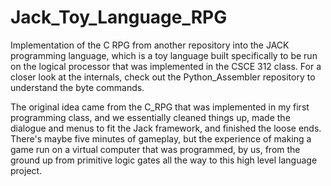 # Jack_Toy_Language_RPG
Implementation of the C RPG from another repository into the JACK programming language, which is a toy language built specifically to be run on the logical processor that was implemented in the CSCE 312 class. For a closer look at the internals, check out the Python_Assembler repository to understand the byte commands.

The original idea came from the C_RPG that was implemented in my first programming class, and we essentially cleaned things up, made the dialogue and menus to fit the Jack framework, and finished the loose ends. There's maybe five minutes of gameplay, but the experience of making a game run on a virtual computer that was programmed, by us, from the ground up from primitive logic gates all the way to this high level language project.
